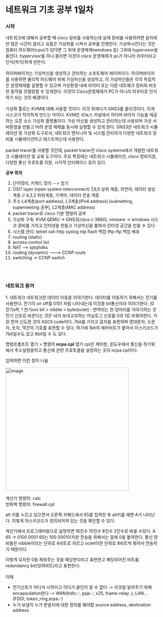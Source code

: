 <h1>네트워크 기초 공부 1일차</h1> 

<h3>시작</h3>
네트워크에 대해서 공부할 때 cisco 장비를 사용하는데 실제 장비를 사용하려면 설치에만 많은 시간이 걸리고 요즘은 가상화를 시켜서 공부를 진행한다.
가상화시킨다는 것은 컴퓨터 하드웨어(cpu)가 있다면 그 위에 운영체제(windows 등) 그위에 hypervisor을 올린다.
hypervisor를 하나 올리면 이것이 cisco 운영체제가 pc가 아니라 라우터라고 인식(착각)하게 만든다.
<br><br>
하이퍼바이저는 가상머신을 생성하고 관리하는 소프트웨어 레이어이다.
하이퍼바이저를 사용하면 물리적 하드웨어 위에 가상머신을 생성하고, 이 가상머신들은 각각 독립적은 운영체제를 실행할 수 있으며 가상환경 내에 라이터 또는 다른 네트웨크 장비와 비슷한 동작을 모델링할 수 있게한다.
이것이 Cisco운영체제가 PC가 아니라 라우터로 인식하기 되는 것의 배경이다.
<br><br>
가상화 툴로는 KVM에 대해 사용할 것이다. 이것 위에다가 GNS3를 올리것이다. 이게 시스코가 착각하게 만드는 아이다.
KVM은 리눅스 커널에서 하이퍼 바이저 기능을 제공하는 오픈 소스 가상화 플랫폼이다.
가상 머신을 생성하고 관리하는데 사용되며 가상 서버환경을 만들고 어려 운영 체제를 동시에 실행할 수 있게 한다.
GNS3은 네트워크 시뮬레이션 및 가상화 도구로서, 네트워크 엔지니어 및 시스템 관리자가 다양한 네트워크 장비를 시뮬레이션하고 테스트하는데 사용한다.
<br><br>
packet tracer를 사용할 것인데, packet tracer란 cisco systems에서 개발한 네트워크 시뮬레이션 및 교육 도구이다. 
주요 특징에는 네트워크 시뮬레이션, cisco 장비지원, 다양한 통신 프로토콜 지원, 시각적 인터페이스 등이 있다.
<br>

**공부 목차** <br>
01. 단어정리, 키워드 정리 --> 암기
02. OSI7 layer (open system interconnect)
  7,6,5 상위 계층, 자연어, 데이터 생성 계층 // 4,3,2 하위계층, 기계어, 데이터 전송 계층
03. 주소 L4계층(port address), L3계층(IPv4 address) [subnetting, superneeting 공부], L2계층(MAC address)
04. packet tracer로 cisco 기본 명령어 공부
05. 가상화 구축: KVM QEMU -> GNS3[cisco c 3660], vmware -> windows
  시스코 장비를 가지고 인터넷을 만들고 가상머신을 붙여서 인터넷 공간을 만들 수 있다
06. 시스템 관리: telnet ssh http syslog ntp flash 백업 tftp-ftp 백업 배포
07. routing (static)
08. access control list
09. NAT --> sptqhdks
10. routing (dynamic) ---> CCNP route
11. switching -> CCNP switch

<br><br>

<h3>네트워크 용어</h3>
1. 네트워크
네트워크란 데이터 이동을 이야기한다.
데이터를 이동하기 위해서는 전기를 사용한다.
전기의 on off를 0101 처럼 나타내는데 이것을 bit통신이라 이야기한다. (0 전기off, 1 전기on)
bit > nibble > byte(octet) : 번역되는 한 덩어리를 이야기하는 것
전기 신호로 바꾼다는 것은 내가 보내고자하는 아날로그 신호를 0과 1로 바꿔야한다.
가장 먼저 신도한 것이 ASCII code이다.
7bit를 가지고 글자를 표현하며 영대문자, 소문자, 숫자, 약간의 기호를 표현할 수 있다.
여기에 1bit의 제어비트가 붙어서 아스키코드가 7bit일수도 있고 8bit일 수 도 있다.

명령프롬프트 열기 > 명령어 **ncpa.cpl** 열기
cpl은 제어판, 윈도우에서 통신을 하기위해서 주소설정을하고 통신에 관련 프로토콜을 설정하는 곳이 ncpa.cpl이다.

입력하면 이런 창이 나옴

<img width="406" alt="image" src="https://github.com/orieasy1/2023-2-WebStudy-backend/assets/129071350/8a4c0f42-2d42-466b-b700-683270e13a24">

계산기 명령어: calc <br>
방화벽 명령어: firewall.cpl

alt 키를 누르고 있으면서 오른쪽 키패드에서 65를 입력한 후 alt키를 떼면 A가 나타난다.
이렇게 아스키코드가 정의되어져 있는 것을 확인할 수 있다.

계산기에서 프로그래머용으로 설정하면 16진수 10진수 8진수 2진수로 바꿀 수있다.
A 65 -> 0100 0001 
65는 100 0001이지만 전송을 위해서는 앞에 0을 붙여한다.
통신 장비들은 nibble이라는 단위로 4비트로 자르고 octet이란 단위로 8비트씩 묶어서 전송하기 때문이다.

이렇게 모자란 0을 채워주는 것을 패딩한다라고 표현한고 패딩되어진 비트를 redundancy bit(잉여비트)라고 표현한다.
<br><br>
이때
* 전기신호가 어디서 시작이고 어디가 끝인지 알 수 없다 -> 이것을 알려주기 위해 encapsulation한다 -> WAN(hdlc✅, ppp✅, x25, frame-relay..), LAN...(FDDI, token_ring,arpa✅)
* 누가 보낼지 누가 받을지에 대한 정의를 해야함 source address, destination address



